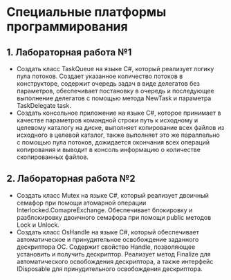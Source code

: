 # Специальные платформы программирования

## **1. Лабораторная работа №1**

- Создать класс TaskQueue на языке C#, который реализует логику пула потоков. Создает указанное количество потоков в конструкторе, содержит очередь задач в виде делегатов без параметров, обеспечивает постановку в очередь и последующее выполнение делегатов с помощью метода NewTask и параметра TaskDelegate task.
- Создать консольное приложение на языке C#, которое принимает в качестве параметров командной строки путь к исходному и целевому каталогу на диске, выполняет копирование всех файлов из исходного в целевой каталог, также выполняет это же параллельно с помощью пула потоков, дожидается окончания всех операций копирования и выводит в консоль информацию о количестве скопированных файлов.

## **2. Лабораторная работа №2**

- Создать класс Mutex на языке C#, который реализует двоичный семафор при помощи атомарной операции Interlocked.ComapreExchange. Обеспечивает блокировку и разблокировку двоичного семафора при помощи public методов Lock и Unlock.
- Создать класс OsHandle на языке C#, который обеспечивает автоматическое и принудительное освобождение заданного дескриптора ОС. Содержит свойство Handle, позволяющее установить и получить дескриптор. Реализует метод Finalize для автоматического освобождения дескриптора, а также интерфейс IDisposable для принудительного освобождения дескриптора.